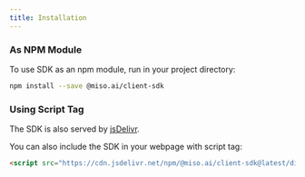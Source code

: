 ```yaml
---
title: Installation
---
```


### As NPM Module
To use SDK as an npm module, run in your project directory:
```bash
npm install --save @miso.ai/client-sdk
```

### Using Script Tag
The SDK is also served by [jsDelivr](https://www.jsdelivr.com/package/npm/@miso.ai/client-sdk).

You can also include the SDK in your webpage with script tag:
```html
<script src="https://cdn.jsdelivr.net/npm/@miso.ai/client-sdk@latest/dist/umd/miso.min.js"></script>
```
